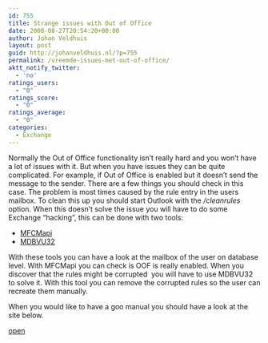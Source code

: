 ```yaml
---
id: 755
title: Strange issues with Out of Office
date: 2008-08-27T20:54:20+00:00
author: Johan Veldhuis
layout: post
guid: http://johanveldhuis.nl/?p=755
permalink: /vreemde-issues-met-out-of-office/
aktt_notify_twitter:
  - 'no'
ratings_users:
  - "0"
ratings_score:
  - "0"
ratings_average:
  - "0"
categories:
  - Exchange
---
```

Normally the Out of Office functionality isn&#8217;t really hard and you won&#8217;t have a lot of issues with it. But when you have issues they can be quite complicated. For example, if Out of Office is enabled but it doesn&#8217;t send the message to the sender. There are a few things you should check in this case. The problem is most times caused by the rule entry in the users mailbox. To clean this up you should start Outlook with the _/cleanrules_ option. When this doesn&#8217;t solve the issue you will have to do some Exchange &#8220;hacking&#8221;, this can be done with two tools:

  * <a href="http://www.microsoft.com/downloads/details.aspx?FamilyID=55fdffd7-1878-4637-9808-1e21abb3ae37&DisplayLang=en" target="_blank">MFCMapi</a>
  * <a href="http://www.microsoft.com/downloads/details.aspx?FamilyID=3d1c7482-4c6e-4ec5-983e-127100d71376&DisplayLang=en" target="_blank">MDBVU32</a>

With these tools you can have a look at the mailbox of the user on database level. With MFCMapi you can check is OOF is really enabled. When you discover that the rules might be corrupted  you will have to use MDBVU32 to solve it. With this tool you can remove the corrupted rules so the user can recreate them manually.

When you would like to have a goo manual you should have a look at the site below.

<a href="http://www.msexchange.org/articles_tutorials/exchange-server-2007/tools/troubleshooting-out-of-office.html" target="_blank">open</a>